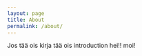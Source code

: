 ```yaml
---
layout: page
title: About
permalink: /about/
---
```


Jos tää ois kirja tää ois introduction
hei!! moi!
